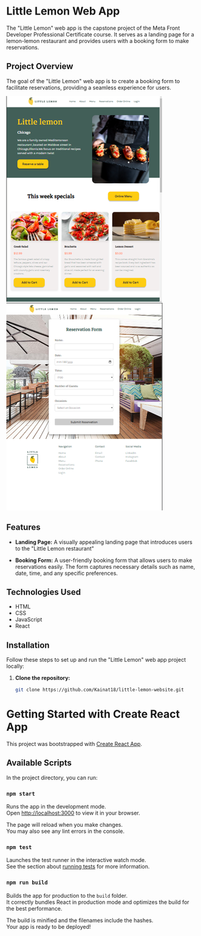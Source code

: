 # Little Lemon Web App

The "Little Lemon" web app is the capstone project of the Meta Front Developer Professional Certificate course. It serves as a landing page for a lemon-lemon restaurant and provides users with a booking form to make reservations.

## Project Overview

The goal of the "Little Lemon" web app is to create a booking form to facilitate reservations, providing a seamless experience for users.

![preview](./public/images/little-lemon.png)
![preview](./public/images/bookingpage.png)

## Features

- **Landing Page:** A visually appealing landing page that introduces users to the "Little Lemon restaurant"

- **Booking Form:** A user-friendly booking form that allows users to make reservations easily. The form captures necessary details such as name, date, time, and any specific preferences.

## Technologies Used

- HTML
- CSS
- JavaScript
- React 

## Installation

Follow these steps to set up and run the "Little Lemon" web app project locally:

1. **Clone the repository:**
   ```bash
   git clone https://github.com/Kainat18/little-lemon-website.git

# Getting Started with Create React App

This project was bootstrapped with [Create React App](https://github.com/facebook/create-react-app).

## Available Scripts

In the project directory, you can run:

### `npm start`

Runs the app in the development mode.\
Open [http://localhost:3000](http://localhost:3000) to view it in your browser.

The page will reload when you make changes.\
You may also see any lint errors in the console.

### `npm test`

Launches the test runner in the interactive watch mode.\
See the section about [running tests](https://facebook.github.io/create-react-app/docs/running-tests) for more information.

### `npm run build`

Builds the app for production to the `build` folder.\
It correctly bundles React in production mode and optimizes the build for the best performance.

The build is minified and the filenames include the hashes.\
Your app is ready to be deployed!

